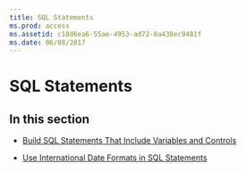 ```yaml
---
title: SQL Statements
ms.prod: access
ms.assetid: c18d6ea6-55ae-4953-ad72-8a430ec9481f
ms.date: 06/08/2017
---
```



# SQL Statements

## In this section


- [Build SQL Statements That Include Variables and Controls](../Structured-Query-Language/build-sql-statements-that-include-variables-and-controls.md)
    
- [Use International Date Formats in SQL Statements](../Structured-Query-Language/use-international-date-formats-in-sql-statements.md)
    

